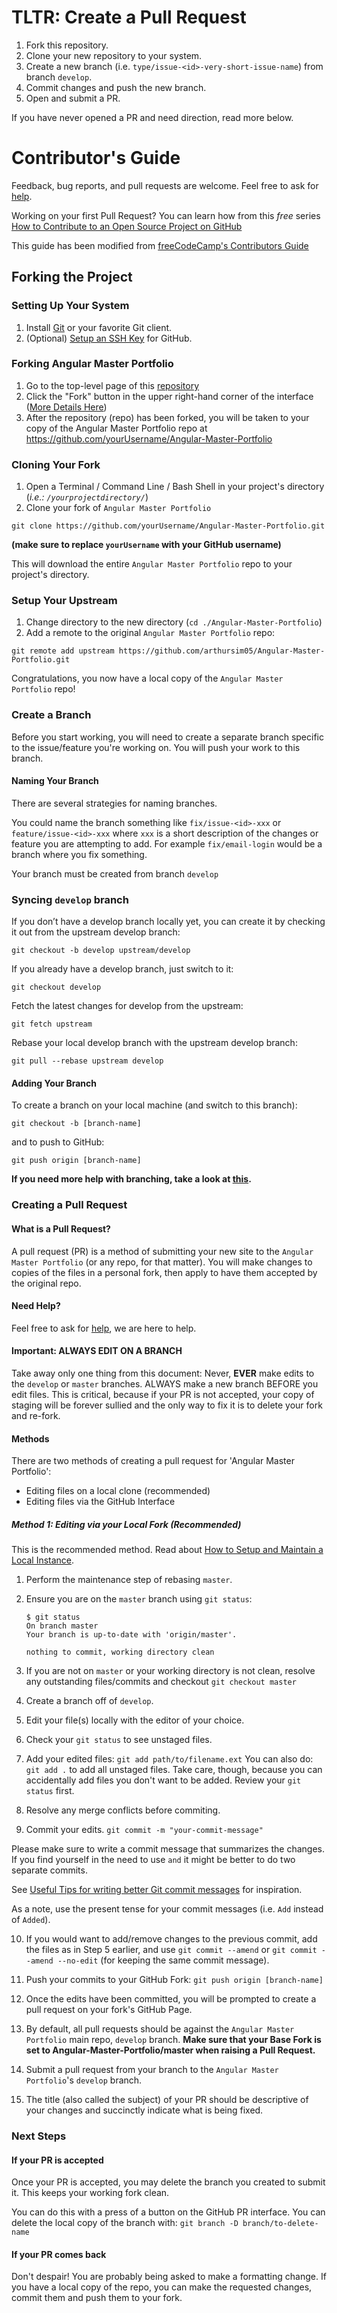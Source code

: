 # TLTR: Create a Pull Request

1. Fork this repository.
2. Clone your new repository to your system.
3. Create a new branch (i.e. `type/issue-<id>-very-short-issue-name`) from branch `develop`.
4. Commit changes and push the new branch.
5. Open and submit a PR.

If you have never opened a PR and need direction, read more below.

# Contributor's Guide

Feedback, bug reports, and pull requests are welcome. Feel free to ask for [help](https://github.com/arthursim05/Angular-Master-Portfolio/issues).

Working on your first Pull Request? You can learn how from this _free_ series [How to Contribute to an Open Source Project on GitHub](https://egghead.io/courses/how-to-contribute-to-an-open-source-project-on-github)

This guide has been modified from [freeCodeCamp's Contributors Guide](https://github.com/freeCodeCamp/freeCodeCamp/blob/master/CONTRIBUTING.md)

## Forking the Project

### Setting Up Your System

1. Install [Git](https://git-scm.com) or your favorite Git client.
2. (Optional) [Setup an SSH Key](https://help.github.com/articles/generating-an-ssh-key) for GitHub.

### Forking Angular Master Portfolio

1. Go to the top-level page of this [repository](https://github.com/arthursim05/Angular-Master-Portfolio)
2. Click the "Fork" button in the upper right-hand corner of the interface ([More Details Here](https://help.github.com/articles/fork-a-repo))
3. After the repository (repo) has been forked, you will be taken to your copy of the Angular Master Portfolio repo at <https://github.com/yourUsername/Angular-Master-Portfolio>

### Cloning Your Fork

1. Open a Terminal / Command Line / Bash Shell in your project's directory (_i.e.: `/yourprojectdirectory/`_)
2. Clone your fork of `Angular Master Portfolio`

```shell
git clone https://github.com/yourUsername/Angular-Master-Portfolio.git
```

**(make sure to replace `yourUsername` with your GitHub username)**

This will download the entire `Angular Master Portfolio` repo to your project's directory.

### Setup Your Upstream

1. Change directory to the new directory (`cd ./Angular-Master-Portfolio`)
2. Add a remote to the original `Angular Master Portfolio` repo:

```shell
git remote add upstream https://github.com/arthursim05/Angular-Master-Portfolio.git
```

Congratulations, you now have a local copy of the `Angular Master Portfolio` repo!

### Create a Branch

Before you start working, you will need to create a separate branch specific to the issue/feature you're working on. You will push your work to this branch.

#### Naming Your Branch

There are several strategies for naming branches.

You could name the branch something like `fix/issue-<id>-xxx` or `feature/issue-<id>-xxx` where `xxx` is a short description of the changes or feature you are attempting to add. For example `fix/email-login` would be a branch where you fix something.

Your branch must be created from branch `develop`

### Syncing `develop` branch
If you don’t have a develop branch locally yet, you can create it by checking it out from the upstream develop branch:
```
git checkout -b develop upstream/develop
```
If you already have a develop branch, just switch to it:
```
git checkout develop
```
Fetch the latest changes for develop from the upstream:
```
git fetch upstream
```
Rebase your local develop branch with the upstream develop branch:
```
git pull --rebase upstream develop
```

#### Adding Your Branch

To create a branch on your local machine (and switch to this branch):

```shell
git checkout -b [branch-name]
```

and to push to GitHub:

```shell
git push origin [branch-name]
```

**If you need more help with branching, take a look at [this](https://github.com/Kunena/Kunena-Forum/wiki/Create-a-new-branch-with-git-and-manage-branches).**

### Creating a Pull Request

#### What is a Pull Request?

A pull request (PR) is a method of submitting your new site to the `Angular Master Portfolio` (or any repo, for that matter). You will make changes to copies of the files in a personal fork, then apply to have them accepted by the original repo.

#### Need Help?

Feel free to ask for [help](https://github.com/arthursim05/Angular-Master-Portfolio/issues), we are here to help.

#### Important: ALWAYS EDIT ON A BRANCH

Take away only one thing from this document: Never, **EVER** make edits to the `develop` or `master` branches. ALWAYS make a new branch BEFORE you edit files. This is critical, because if your PR is not accepted, your copy of staging will be forever sullied and the only way to fix it is to delete your fork and re-fork.

#### Methods

There are two methods of creating a pull request for 'Angular Master Portfolio':

- Editing files on a local clone (recommended)
- Editing files via the GitHub Interface

##### Method 1: Editing via your Local Fork _(Recommended)_

This is the recommended method. Read about [How to Setup and Maintain a Local Instance](#maintaining-your-fork).

1.  Perform the maintenance step of rebasing `master`.
2.  Ensure you are on the `master` branch using `git status`:

        $ git status
        On branch master
        Your branch is up-to-date with 'origin/master'.

        nothing to commit, working directory clean

3.  If you are not on `master` or your working directory is not clean, resolve any outstanding files/commits and checkout `git checkout master`

4.  Create a branch off of `develop`.

5.  Edit your file(s) locally with the editor of your choice.

6.  Check your `git status` to see unstaged files.

7.  Add your edited files: `git add path/to/filename.ext` You can also do: `git add .` to add all unstaged files. Take care, though, because you can accidentally add files you don't want to be added. Review your `git status` first.

8.  Resolve any merge conflicts before commiting.

9.  Commit your edits. `git commit -m "your-commit-message"`

Please make sure to write a commit message that summarizes the changes. If you find yourself in the need to use `and` it might be better to do two separate commits.

See [Useful Tips for writing better Git commit messages](https://code.likeagirl.io/useful-tips-for-writing-better-git-commit-messages-808770609503) for inspiration.

As a note, use the present tense for your commit messages (i.e. `Add` instead of `Added`).

10. If you would want to add/remove changes to the previous commit, add the files as in Step 5 earlier, and use `git commit --amend` or `git commit --amend --no-edit` (for keeping the same commit message).

11. Push your commits to your GitHub Fork: `git push origin [branch-name]`

12. Once the edits have been committed, you will be prompted to create a pull request on your fork's GitHub Page.

13. By default, all pull requests should be against the `Angular Master Portfolio` main repo, `develop` branch.
    **Make sure that your Base Fork is set to Angular-Master-Portfolio/master when raising a Pull Request.**

14. Submit a pull request from your branch to the `Angular Master Portfolio`'s `develop` branch.

15. The title (also called the subject) of your PR should be descriptive of your changes and succinctly indicate what is being fixed.

### Next Steps

#### If your PR is accepted

Once your PR is accepted, you may delete the branch you created to submit it. This keeps your working fork clean.

You can do this with a press of a button on the GitHub PR interface. You can delete the local copy of the branch with: `git branch -D branch/to-delete-name`

#### If your PR comes back

Don't despair! You are probably being asked to make a formatting change. If you have a local copy of the repo, you can make the requested changes, commit them and push them to your fork.